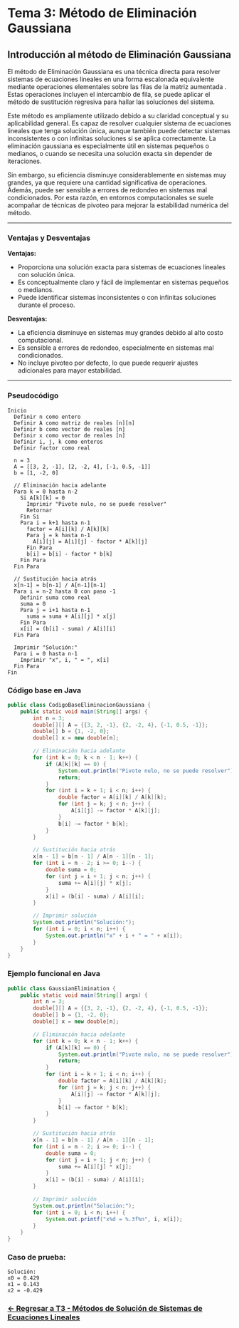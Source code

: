 # Tema 3: Método de Eliminación Gaussiana

## Introducción al método de Eliminación Gaussiana 

El método de Eliminación Gaussiana es una técnica directa para resolver sistemas de ecuaciones lineales en una forma escalonada equivalente mediante operaciones elementales sobre las filas de la matriz aumentada . Estas operaciones incluyen el intercambio de fila, se puede aplicar el método de sustitución regresiva para hallar las soluciones del sistema.

Este método es ampliamente utilizado debido a su claridad conceptual y su aplicabilidad general. Es capaz de resolver cualquier sistema de ecuaciones lineales que tenga solución única, aunque también puede detectar sistemas inconsistentes o con infinitas soluciones si se aplica correctamente. La eliminación gaussiana es especialmente útil en sistemas pequeños o medianos, o cuando se necesita una solución exacta sin depender de iteraciones.

Sin embargo, su eficiencia disminuye considerablemente en sistemas muy grandes, ya que requiere una cantidad significativa de operaciones. Además, puede ser sensible a errores de redondeo en sistemas mal condicionados. Por esta razón, en entornos computacionales se suele acompañar de técnicas de pivoteo para mejorar la estabilidad numérica del método.

---

### Ventajas y Desventajas

**Ventajas:**
- Proporciona una solución exacta para sistemas de ecuaciones lineales con solución única.
- Es conceptualmente claro y fácil de implementar en sistemas pequeños o medianos.
- Puede identificar sistemas inconsistentes o con infinitas soluciones durante el proceso.

**Desventajas:**
- La eficiencia disminuye en sistemas muy grandes debido al alto costo computacional.
- Es sensible a errores de redondeo, especialmente en sistemas mal condicionados.
- No incluye pivoteo por defecto, lo que puede requerir ajustes adicionales para mayor estabilidad.

---

### Pseudocódigo

```text
Inicio
  Definir n como entero
  Definir A como matriz de reales [n][n]
  Definir b como vector de reales [n]
  Definir x como vector de reales [n]
  Definir i, j, k como enteros
  Definir factor como real

  n = 3
  A = [[3, 2, -1], [2, -2, 4], [-1, 0.5, -1]]
  b = [1, -2, 0]

  // Eliminación hacia adelante
  Para k = 0 hasta n-2
    Si A[k][k] = 0
      Imprimir "Pivote nulo, no se puede resolver"
      Retornar
    Fin Si
    Para i = k+1 hasta n-1
      factor = A[i][k] / A[k][k]
      Para j = k hasta n-1
        A[i][j] = A[i][j] - factor * A[k][j]
      Fin Para
      b[i] = b[i] - factor * b[k]
    Fin Para
  Fin Para

  // Sustitución hacia atrás
  x[n-1] = b[n-1] / A[n-1][n-1]
  Para i = n-2 hasta 0 con paso -1
    Definir suma como real
    suma = 0
    Para j = i+1 hasta n-1
      suma = suma + A[i][j] * x[j]
    Fin Para
    x[i] = (b[i] - suma) / A[i][i]
  Fin Para

  Imprimir "Solución:"
  Para i = 0 hasta n-1
    Imprimir "x", i, " = ", x[i]
  Fin Para
Fin
```

### Código base en Java

```java
public class CodigoBaseEliminacionGaussiana {
    public static void main(String[] args) {
        int n = 3;
        double[][] A = {{3, 2, -1}, {2, -2, 4}, {-1, 0.5, -1}};
        double[] b = {1, -2, 0};
        double[] x = new double[n];

        // Eliminación hacia adelante
        for (int k = 0; k < n - 1; k++) {
            if (A[k][k] == 0) {
                System.out.println("Pivote nulo, no se puede resolver");
                return;
            }
            for (int i = k + 1; i < n; i++) {
                double factor = A[i][k] / A[k][k];
                for (int j = k; j < n; j++) {
                    A[i][j] -= factor * A[k][j];
                }
                b[i] -= factor * b[k];
            }
        }

        // Sustitución hacia atrás
        x[n - 1] = b[n - 1] / A[n - 1][n - 1];
        for (int i = n - 2; i >= 0; i--) {
            double suma = 0;
            for (int j = i + 1; j < n; j++) {
                suma += A[i][j] * x[j];
            }
            x[i] = (b[i] - suma) / A[i][i];
        }

        // Imprimir solución
        System.out.println("Solución:");
        for (int i = 0; i < n; i++) {
            System.out.println("x" + i + " = " + x[i]);
        }
    }
}
```

### Ejemplo funcional en Java

```java
public class GaussianElimination {
    public static void main(String[] args) {
        int n = 3;
        double[][] A = {{3, 2, -1}, {2, -2, 4}, {-1, 0.5, -1}};
        double[] b = {1, -2, 0};
        double[] x = new double[n];

        // Eliminación hacia adelante
        for (int k = 0; k < n - 1; k++) {
            if (A[k][k] == 0) {
                System.out.println("Pivote nulo, no se puede resolver");
                return;
            }
            for (int i = k + 1; i < n; i++) {
                double factor = A[i][k] / A[k][k];
                for (int j = k; j < n; j++) {
                    A[i][j] -= factor * A[k][j];
                }
                b[i] -= factor * b[k];
            }
        }

        // Sustitución hacia atrás
        x[n - 1] = b[n - 1] / A[n - 1][n - 1];
        for (int i = n - 2; i >= 0; i--) {
            double suma = 0;
            for (int j = i + 1; j < n; j++) {
                suma += A[i][j] * x[j];
            }
            x[i] = (b[i] - suma) / A[i][i];
        }

        // Imprimir solución
        System.out.println("Solución:");
        for (int i = 0; i < n; i++) {
            System.out.printf("x%d = %.3f%n", i, x[i]);
        }
    }
}
```

### Caso de prueba:

```text
Solución:
x0 = 0.429
x1 = 0.143
x2 = -0.429
```
### [<- Regresar a T3 - Métodos de Solución de Sistemas de Ecuaciones Lineales ](https://github.com/SebastianRSS04/Metodos-Numericos-Git/blob/ce2d60bd3530bdd5b33752fc08ea9a856a6a37e5/T3%20-%20M%C3%A9todos%20de%20Soluci%C3%B3n%20de%20Sistemas%20de%20Ecuaciones%20Lineales/Introducci%C3%B3n%20a%20los%20M%C3%A9todos%20de%20Soluci%C3%B3n%20de%20Sistemas%20de%20Ecuaciones%20Lineales.md)
